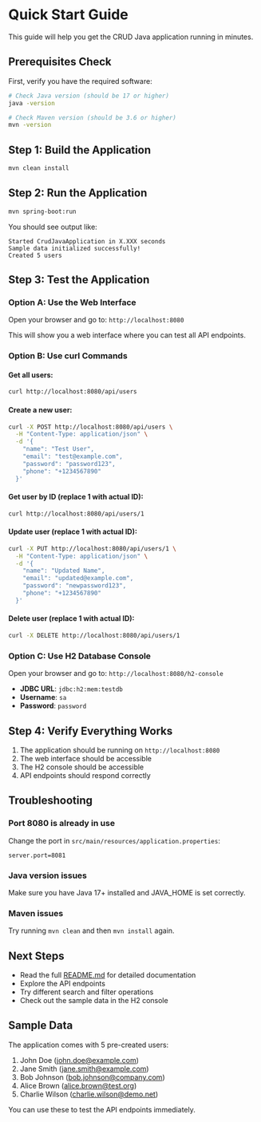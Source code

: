 # Quick Start Guide

This guide will help you get the CRUD Java application running in minutes.

## Prerequisites Check

First, verify you have the required software:

```bash
# Check Java version (should be 17 or higher)
java -version

# Check Maven version (should be 3.6 or higher)
mvn -version
```

## Step 1: Build the Application

```bash
mvn clean install
```

## Step 2: Run the Application

```bash
mvn spring-boot:run
```

You should see output like:

```
Started CrudJavaApplication in X.XXX seconds
Sample data initialized successfully!
Created 5 users
```

## Step 3: Test the Application

### Option A: Use the Web Interface

Open your browser and go to: `http://localhost:8080`

This will show you a web interface where you can test all API endpoints.

### Option B: Use curl Commands

#### Get all users:

```bash
curl http://localhost:8080/api/users
```

#### Create a new user:

```bash
curl -X POST http://localhost:8080/api/users \
  -H "Content-Type: application/json" \
  -d '{
    "name": "Test User",
    "email": "test@example.com",
    "password": "password123",
    "phone": "+1234567890"
  }'
```

#### Get user by ID (replace 1 with actual ID):

```bash
curl http://localhost:8080/api/users/1
```

#### Update user (replace 1 with actual ID):

```bash
curl -X PUT http://localhost:8080/api/users/1 \
  -H "Content-Type: application/json" \
  -d '{
    "name": "Updated Name",
    "email": "updated@example.com",
    "password": "newpassword123",
    "phone": "+1234567890"
  }'
```

#### Delete user (replace 1 with actual ID):

```bash
curl -X DELETE http://localhost:8080/api/users/1
```

### Option C: Use H2 Database Console

Open your browser and go to: `http://localhost:8080/h2-console`

- **JDBC URL**: `jdbc:h2:mem:testdb`
- **Username**: `sa`
- **Password**: `password`

## Step 4: Verify Everything Works

1. The application should be running on `http://localhost:8080`
2. The web interface should be accessible
3. The H2 console should be accessible
4. API endpoints should respond correctly

## Troubleshooting

### Port 8080 is already in use

Change the port in `src/main/resources/application.properties`:

```
server.port=8081
```

### Java version issues

Make sure you have Java 17+ installed and JAVA_HOME is set correctly.

### Maven issues

Try running `mvn clean` and then `mvn install` again.

## Next Steps

- Read the full [README.md](README.md) for detailed documentation
- Explore the API endpoints
- Try different search and filter operations
- Check out the sample data in the H2 console

## Sample Data

The application comes with 5 pre-created users:

1. John Doe (john.doe@example.com)
2. Jane Smith (jane.smith@example.com)
3. Bob Johnson (bob.johnson@company.com)
4. Alice Brown (alice.brown@test.org)
5. Charlie Wilson (charlie.wilson@demo.net)

You can use these to test the API endpoints immediately.



